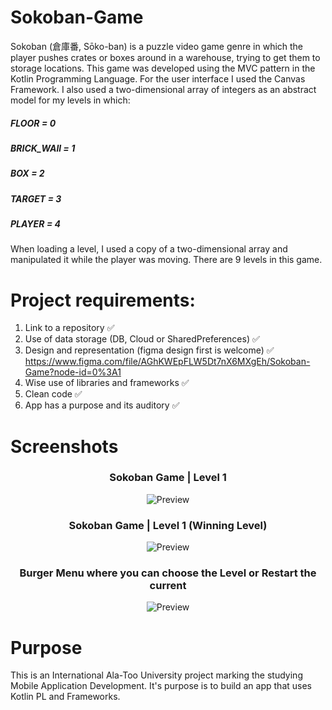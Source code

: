 # Sokoban-Game
Sokoban (倉庫番, Sōko-ban) is a puzzle video game genre in which the player pushes crates or boxes around in a warehouse, trying to get them to storage locations.
This game was developed using the MVC pattern in the Kotlin Programming Language. For the user interface I used the Canvas Framework. I also used a two-dimensional array of integers as an abstract model for my levels in which:
<h5>
  FLOOR = 0
</h5>
<h5>
  BRICK_WAll = 1
</h5>
<h5>
  BOX = 2
</h5>
<h5>
  TARGET = 3
</h5>
<h5>
  PLAYER = 4
</h5>

When loading a level, I used a copy of a two-dimensional array and manipulated it while the player was moving. There are 9 levels in this game.

# Project requirements:
1) Link to a repository :white_check_mark:
2) Use of data storage (DB, Cloud or SharedPreferences) :white_check_mark:
3) Design and representation (figma design first is welcome) :white_check_mark: https://www.figma.com/file/AGhKWEpFLW5Dt7nX6MXgEh/Sokoban-Game?node-id=0%3A1
4) Wise use of libraries and frameworks :white_check_mark:
5) Clean code :white_check_mark:
5) App has a purpose and its auditory :white_check_mark:

# Screenshots

<h3 align="center"><strong>Sokoban Game | Level 1</strong></h3>
<p align="center">
  <img src="https://i.ibb.co/17L20ym/sokoban-1.png" alt="Preview"/>
</p>

<h3 align="center"><strong>Sokoban Game | Level 1 (Winning Level)</strong></h3>
<p align="center">
  <img src="https://i.ibb.co/BjhDcKX/sokoban-2.png" alt="Preview"/>
</p>

<h3 align="center"><strong>Burger Menu where you can choose the Level or Restart the current</strong></h3>
<p align="center">
  <img src="https://i.ibb.co/tMLwysp/sokoban-3.png" alt="Preview"/>
</p>

# Purpose

This is an International Ala-Too University project marking the studying Mobile Application Development. It's purpose is to build an app that uses Kotlin PL and Frameworks.
